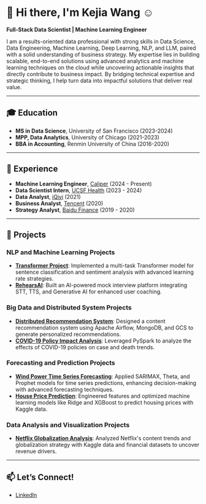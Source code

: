 # 👋 Hi there, I'm Kejia Wang ☺  
**Full-Stack Data Scientist | Machine Learning Engineer**  

I am a results-oriented data professional with strong skills in Data Science, Data Engineering, Machine Learning, Deep Learning, NLP, and LLM, paired with a solid understanding of business strategy. My expertise lies in building scalable, end-to-end solutions using advanced analytics and machine learning techniques on the cloud while uncovering actionable insights that directly contribute to business impact. By bridging technical expertise and strategic thinking, I help turn data into impactful solutions that deliver real value.  

---

## 🎓 Education  
- **MS in Data Science**, University of San Francisco (2023-2024)  
- **MPP, Data Analytics**, University of Chicago (2021-2023)  
- **BBA in Accounting**, Renmin University of China (2016-2020)  

---

## 💼 Experience  
- **Machine Learning Engineer**, [Caliper](https://www.caliper.care/) (2024 - Present)  
- **Data Scientist Intern**, [UCSF Health](https://psych.ucsf.edu/) (2023 - 2024)  
- **Data Analyst**, [iQiyi](https://www.iq.com/?lang=en_us) (2021)  
- **Business Analyst**, [Tencent](https://wetv.vip/en) (2020)  
- **Strategy Analyst**, [Baidu Finance](https://www.duxiaoman.com/) (2019 - 2020)  

---

## 💭 Projects  

### NLP and Machine Learning Projects  
- **[Transformer Project](https://github.com/christawxp/transformer-project)**: Implemented a multi-task Transformer model for sentence classification and sentiment analysis with advanced learning rate strategies.  
- **[RehearsAI](https://github.com/christawxp/RehearsAI-server)**: Built an AI-powered mock interview platform integrating STT, TTS, and Generative AI for enhanced user coaching.  

### Big Data and Distributed System Projects  
- **[Distributed Recommendation System](https://github.com/christawxp/Distributed_Recommendation_System)**: Designed a content recommendation system using Apache Airflow, MongoDB, and GCS to generate personalized recommendations.  
- **[COVID-19 Policy Impact Analysis](https://github.com/christawxp/COVID19_Policy_Impact_Analysis)**: Leveraged PySpark to analyze the effects of COVID-19 policies on case and death trends.  

### Forecasting and Prediction Projects  
- **[Wind Power Time Series Forecasting](https://github.com/christawxp/Wind_Power_Forecasting)**: Applied SARIMAX, Theta, and Prophet models for time series predictions, enhancing decision-making with advanced forecasting techniques.  
- **[House Price Prediction](https://github.com/christawxp/House_Price_Prediction)**: Engineered features and optimized machine learning models like Ridge and XGBoost to predict housing prices with Kaggle data.  

### Data Analysis and Visualization Projects  
- **[Netflix Globalization Analysis](https://github.com/christawxp/Netflix_Globalization_Analysis)**: Analyzed Netflix's content trends and globalization strategy with Kaggle data and financial datasets to uncover revenue drivers.  

---

## 📫 Let’s Connect!  
- [LinkedIn](https://www.linkedin.com/in/kejia-wang/)  
